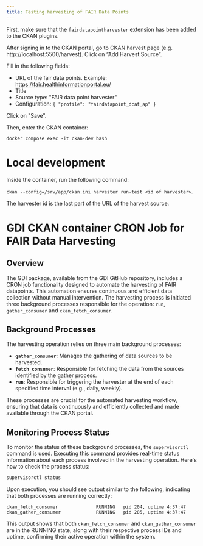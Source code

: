 ```yaml
---
title: Testing harvesting of FAIR Data Points
---
```


<!--
SPDX-FileCopyrightText: 2024 Stichting Health-RI

SPDX-License-Identifier: CC-BY-4.0
-->

First, make sure that the `fairdatapointharvester` extension has been added to the CKAN plugins.

After signing in to the CKAN portal, go to CKAN harvest page (e.g. http://localhost:5500/harvest). Click on “Add Harvest Source”.

Fill in the following fields:

- URL of the fair data points. Example: https://fair.healthinformationportal.eu/
- Title
- Source type: "FAIR data point harvester"
- Configuration: `{ "profile": "fairdatapoint_dcat_ap" }`

Click on "Save".

Then, enter the CKAN container:

`docker compose exec -it ckan-dev bash`

# Local development  

Inside the container, run the following command:

`ckan --config=/srv/app/ckan.ini harvester run-test <id of harvester>`.

The harvester id is the last part of the URL of the harvest source.


# GDI CKAN container CRON Job for FAIR Data Harvesting

## Overview

The GDI package, available from the GDI GitHub repository, includes a CRON job functionality designed to automate the harvesting of FAIR datapoints. This automation ensures continuous and efficient data collection without manual intervention. The harvesting process is initiated three background processes responsible for the operation: `run`, `gather_consumer` and `ckan_fetch_consumer`.

## Background Processes

The harvesting operation relies on three main background processes:

- **`gather_consumer`**: Manages the gathering of data sources to be harvested.
- **`fetch_consumer`**: Responsible for fetching the data from the sources identified by the gather process.
- **`run`**: Responsible for triggering the harvester at the end of each specified time interval (e.g., daily, weekly).

These processes are crucial for the automated harvesting workflow, ensuring that data is continuously and efficiently collected and made available through the CKAN portal.

## Monitoring Process Status

To monitor the status of these background processes, the `supervisorctl` command is used. Executing this command provides real-time status information about each process involved in the harvesting operation. Here's how to check the process status:

```bash
supervisorctl status
```

Upon execution, you should see output similar to the following, indicating that both processes are running correctly:

```
ckan_fetch_consumer              RUNNING   pid 204, uptime 4:37:47
ckan_gather_consumer             RUNNING   pid 205, uptime 4:37:47
```

This output shows that both `ckan_fetch_consumer` and `ckan_gather_consumer` are in the RUNNING state, along with their respective process IDs and uptime, confirming their active operation within the system.



